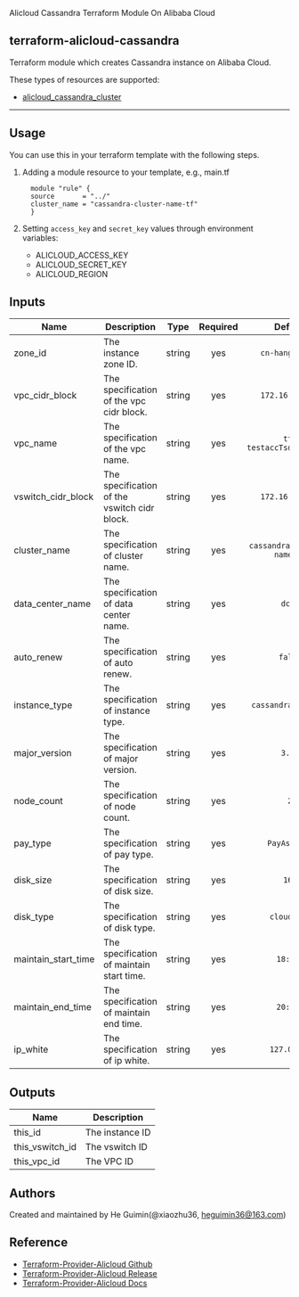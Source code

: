 Alicloud Cassandra Terraform Module On Alibaba Cloud

terraform-alicloud-cassandra
---


Terraform module which creates Cassandra instance on Alibaba Cloud.

These types of resources are supported:

* [alicloud_cassandra_cluster](https://registry.terraform.io/providers/aliyun/alicloud/latest/docs/resources/cassandra_cluster)

----------------------

Usage
-----
You can use this in your terraform template with the following steps.

1. Adding a module resource to your template, e.g., main.tf

    ```
      module "rule" {
      source       = "../"
      cluster_name = "cassandra-cluster-name-tf"
      }
    ```

2. Setting `access_key` and `secret_key` values through environment variables:

    - ALICLOUD_ACCESS_KEY
    - ALICLOUD_SECRET_KEY
    - ALICLOUD_REGION

## Inputs

| Name | Description | Type | Required | Default |
|------|-------------|:----:|:-----:|:-----:|
| zone_id | The instance zone ID. | string | yes | `cn-hangzhou-g` | 
| vpc_cidr_block | The specification of the vpc cidr block. | string | yes | `172.16.0.0/16` | 
| vpc_name | The specification of the vpc name. | string | yes | `tf-testaccTsdbInstance` | 
| vswitch_cidr_block | The specification of the vswitch cidr block. | string | yes | `172.16.0.0/24` |
| cluster_name | The specification of cluster name. | string | yes | `cassandra-cluster-name-tf` | 
| data_center_name | The specification of data center name. | string | yes | `dc-1` | 
| auto_renew | The specification of auto renew. | string | yes | `false` | 
| instance_type | The specification of instance type. | string | yes | `cassandra.c.large` | 
| major_version | The specification of major version. | string | yes | `3.11` | 
| node_count | The specification of node count. | string | yes | `2` | 
| pay_type | The specification of pay type. | string | yes | `PayAsYouGo` | 
| disk_size | The specification of disk size. | string | yes | `160` | 
| disk_type | The specification of disk type. | string | yes | `cloud_ssd` | 
| maintain_start_time | The specification of maintain start time. | string | yes | `18:00Z` | 
| maintain_end_time | The specification of maintain end time. | string | yes | `20:00Z` | 
| ip_white | The specification of ip white. | string | yes | `127.0.0.1` | 


## Outputs

| Name | Description |
|------|-------------|
| this_id | The instance ID |
| this_vswitch_id | The vswitch ID |
| this_vpc_id | The VPC ID |

Authors
-------
Created and maintained by He Guimin(@xiaozhu36, heguimin36@163.com)

Reference
---------

* [Terraform-Provider-Alicloud Github](https://github.com/terraform-providers/terraform-provider-alicloud)
* [Terraform-Provider-Alicloud Release](https://releases.hashicorp.com/terraform-provider-alicloud/)
* [Terraform-Provider-Alicloud Docs](https://www.terraform.io/docs/providers/alicloud/index.html)
